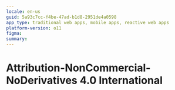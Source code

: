 ```yaml
---
locale: en-us
guid: 5a93c7cc-f4be-47ad-b1d8-2951de4a0598
app_type: traditional web apps, mobile apps, reactive web apps
platform-version: o11
figma:
summary:
---
```

# Attribution-NonCommercial-NoDerivatives 4.0 International
